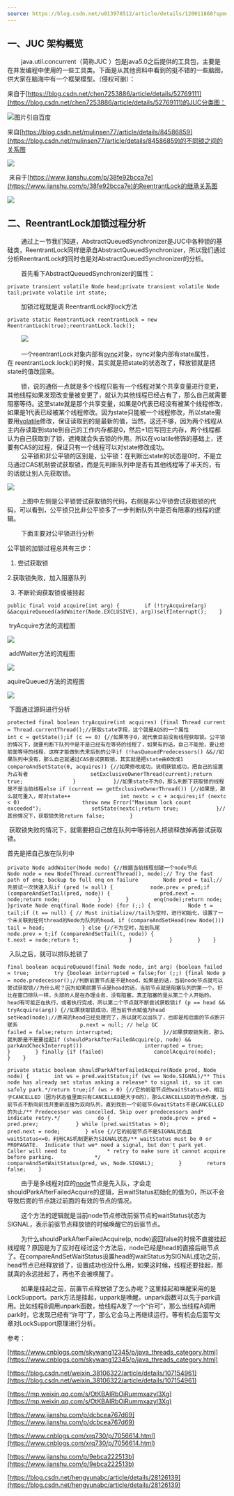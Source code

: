 ```yaml
---
source: https://blog.csdn.net/u013978512/article/details/120011860?spm=1001.2014.3001.5501
---
```

## 一、JUC 架构概览

        java.util.concurrent（简称JUC ）包是java5.0之后提供的工具包，主要是在并发编程中使用的一些工具类。下面是从其他资料中看到的挺不错的一些脑图，供大家在脑海中有一个框架模型。（侵权可删）：

来自于[https://blog.csdn.net/chen7253886/article/details/52769111](https://blog.csdn.net/chen7253886/article/details/52769111)的JUC分类图：

![图片引自百度](https://img-blog.csdn.net/20161009180852140)

来自[https://blog.csdn.net/mulinsen77/article/details/84586859](https://blog.csdn.net/mulinsen77/article/details/84586859)的不同锁之间的关系图

![](https://img-blog.csdnimg.cn/20181128162808800.png?x-oss-process=image/watermark,type_ZmFuZ3poZW5naGVpdGk,shadow_10,text_aHR0cHM6Ly9ibG9nLmNzZG4ubmV0L211bGluc2VuNzc=,size_16,color_FFFFFF,t_70)

 来自于[https://www.jianshu.com/p/38fe92bcca7e](https://www.jianshu.com/p/38fe92bcca7e)的ReentrantLock的继承关系图

![](https://img-blog.csdnimg.cn/img_convert/8004249ec61840c0b4028434ee991a48.png)

## 二、ReentrantLock加锁过程分析

        通过上一节我们知道，AbstractQueuedSynchronizer是JUC中各种锁的基础类，ReentrantLock同样继承自AbstractQueuedSynchronizer，所以我们通过分析ReentrantLock的同时也是对AbstractQueuedSynchronizer的分析。        

        首先看下AbstractQueuedSynchronizer的属性：

```
private transient volatile Node head;private transient volatile Node tail;private volatile int state;
```

        加锁过程就是调 ReentrantLock的lock方法

```
private static ReentrantLock reentrantLock = new ReentrantLock(true);reentrantLock.lock();
```

        ![](https://img-blog.csdnimg.cn/20210901223737385.png?x-oss-process=image/watermark,type_ZHJvaWRzYW5zZmFsbGJhY2s,shadow_50,text_Q1NETiBA5aKo6Imy5bGx5rC0,size_20,color_FFFFFF,t_70,g_se,x_16)

        一个reentrantLock对象内部有[sync](https://so.csdn.net/so/search?q=sync&spm=1001.2101.3001.7020)对象，sync对象内部有state属性，在 reentrantLock.lock()的时候，其实就是把state的状态改了，释放锁就是把state的值改回来。  

        锁，说的通俗一点就是多个线程只能有一个线程对某个共享变量进行变更，其他线程如果发现改变量被变更了，就认为其他线程已经占有了，那么自己就需要阻塞等待。这里state就是那个共享变量，如果是0代表已经没有被某个线程修改，如果是1代表已经被某个线程修改。因为state只能被一个线程修改，所以state需要用[volatile](https://so.csdn.net/so/search?q=volatile&spm=1001.2101.3001.7020)修改，保证读取到的是最新的值，当然，这还不够，因为两个线程从主内存读取到state到自己的工作内存都是0，然后+1后写回主内存，两个线程都认为自己获取到了锁，遮掩就会失去锁的作用。所以在volatile修饰的基础上，还要有CAS的过程，保证只有一个线程可以对state修改成功。  
        公平锁和非公平锁的区别是，公平锁：在判断出state的状态是0时，不是立马通过CAS机制尝试获取锁，而是先判断队列中是否有其他线程等了半天的，有的话就让别人先获取锁。

![](https://img-blog.csdnimg.cn/20210904182330412.png?x-oss-process=image/watermark,type_ZHJvaWRzYW5zZmFsbGJhY2s,shadow_50,text_Q1NETiBA5aKo6Imy5bGx5rC0,size_20,color_FFFFFF,t_70,g_se,x_16)

        上图中左侧是公平锁尝试获取锁的代码，右侧是非公平锁尝试获取锁的代码，可以看到，公平锁只比非公平锁多了一步判断队列中是否有阻塞的线程的逻辑。

        下面主要对公平锁进行分析 

公平锁的加锁过程总共有三步：

1. 尝试获取锁

2.获取锁失败，加入阻塞队列

3. 不断轮询获取锁或被挂起

```
public final void acquire(int arg) {        if (!tryAcquire(arg) &&acquireQueued(addWaiter(Node.EXCLUSIVE), arg))selfInterrupt();    }
```

 tryAcquire方法的流程图 

![](https://img-blog.csdnimg.cn/20210902222520263.png?x-oss-process=image/watermark,type_ZHJvaWRzYW5zZmFsbGJhY2s,shadow_50,text_Q1NETiBA5aKo6Imy5bGx5rC0,size_20,color_FFFFFF,t_70,g_se,x_16)

 addWaiter方法的流程图

![](https://img-blog.csdnimg.cn/20210902223050136.png?x-oss-process=image/watermark,type_ZHJvaWRzYW5zZmFsbGJhY2s,shadow_50,text_Q1NETiBA5aKo6Imy5bGx5rC0,size_20,color_FFFFFF,t_70,g_se,x_16)

aquireQueued方法的流程图

![](https://img-blog.csdnimg.cn/20210903072925524.png?x-oss-process=image/watermark,type_ZHJvaWRzYW5zZmFsbGJhY2s,shadow_50,text_Q1NETiBA5aKo6Imy5bGx5rC0,size_20,color_FFFFFF,t_70,g_se,x_16)

 下面通过源码进行分析

```
protected final boolean tryAcquire(int acquires) {final Thread current = Thread.currentThread();//获取state字段，这个就是AQS的一个属性            int c = getState();if (c == 0) {//如果等于0，就代表目前没有线程获取锁。公平锁的情况下，就要判断下队列中是不是已经有在等待的线程了，如果有的话，自己不能抢，要让给前面等待的线程，这样才能做到先来后到的公平if (!hasQueuedPredecessors() &&//如果队列中没有，那么自己就通过CAS尝试获取锁，其实就是把state由0改成1                    compareAndSetState(0, acquires)) {//如果修改成功，说明获锁成功，把自己的设置为占有者                    setExclusiveOwnerThread(current);return true;                }            }//如果state不为0，那么判断下获取锁的线程是不是当前线程else if (current == getExclusiveOwnerThread()) {//如果是，那么就可重入，即对state++                int nextc = c + acquires;if (nextc < 0)                    throw new Error("Maximum lock count exceeded");                setState(nextc);return true;            }//其他情况下，获取锁失败return false;        }
```

 获取锁失败的情况下，就需要把自己放在队列中等待别人把锁释放掉再尝试获取锁。

首先是把自己放在队列中

```
private Node addWaiter(Node mode) {//根据当前线程创建一个node节点        Node node = new Node(Thread.currentThread(), mode);// Try the fast path of enq; backup to full enq on failure        Node pred = tail;//先尝试一次快速入队if (pred != null) {            node.prev = pred;if (compareAndSetTail(pred, node)) {                pred.next = node;return node;            }        }        enq(node);return node;    }private Node enq(final Node node) {for (;;) {            Node t = tail;if (t == null) { // Must initialize//tail为空时，进行初始化，设置了一个未关联到任何thread的Node为队列的head。if (compareAndSetHead(new Node()))                    tail = head;            } else {//不为空时，加到队尾                node.prev = t;if (compareAndSetTail(t, node)) {                    t.next = node;return t;                }            }        }    }
```

 入队之后，就可以排队抢锁了

```
final boolean acquireQueued(final Node node, int arg) {boolean failed = true;        try {boolean interrupted = false;for (;;) {final Node p = node.predecessor();//判断前置节点是不是head，如果是的话，当前node节点就可以尝试获取锁//为什么呢？因为如果前置节点是head的话，当前节点就是阻塞队列的第一个。好比在窗口排队一样，头部的人是在办理业务，没有阻塞，真正阻塞的是从第二个人开始的。head有可能正在执行，或者执行完成，所以第二个节点就不断尝试获取锁if (p == head && tryAcquire(arg)) {//如果获取锁成功，把当前节点赋值为head                    setHead(node);//原来的head已经处理完了，所以就可以出队了，也即是和后面的节点断开联系                    p.next = null; // help GC                    failed = false;return interrupted;                }//如果获取锁失败，那么就判断是不是要挂起if (shouldParkAfterFailedAcquire(p, node) &&                    parkAndCheckInterrupt())                    interrupted = true;            }        } finally {if (failed)                cancelAcquire(node);        }    }
```

```
private static boolean shouldParkAfterFailedAcquire(Node pred, Node node) {        int ws = pred.waitStatus;if (ws == Node.SIGNAL)/** This node has already set status asking a release* to signal it, so it can safely park.*/return true;if (ws > 0) {//它的前驱节点的waitStatus>0，相当于CANCELLED（因为状态值里面只有CANCELLED是大于0的），那么CANCELLED的节点作废，当前节点不断向前找并重新连接为双向队列，直到找到一个前驱节点waitStats不是CANCELLED的为止/** Predecessor was cancelled. Skip over predecessors and* indicate retry.*/            do {                node.prev = pred = pred.prev;            } while (pred.waitStatus > 0);            pred.next = node;        } else {//它的前驱节点不是SIGNAL状态且waitStatus<=0，利用CAS机制更新为SIGNAL状态/** waitStatus must be 0 or PROPAGATE.  Indicate that we* need a signal, but don't park yet.  Caller will need to             * retry to make sure it cannot acquire before parking.             */            compareAndSetWaitStatus(pred, ws, Node.SIGNAL);        }        return false;    }
```

        由于是多线程对应的[node](https://so.csdn.net/so/search?q=node&spm=1001.2101.3001.7020)节点是先入队，才会走shouldParkAfterFailedAcquire的逻辑，且waitStatus初始化的值为0，所以不会导致后面的节点跳过前面的有效的节点的情况。

        这个方法的逻辑就是当前node节点修改前驱节点的waitStatus状态为SIGNAL，表示前驱节点释放锁的时候唤醒它的后驱节点。

        为什么shouldParkAfterFailedAcquire(p, node)返回false的时候不直接挂起线程呢？原因是为了应对在经过这个方法后，node已经是head的直接后继节点了。在compareAndSetWaitStatus设置head的waitStatus为SIGNAL成功之前，head节点已经释放锁了，设置成功也没什么用，如果这时候，线程还要挂起，那就真的永远挂起了，再也不会被唤醒了。

        如果是挂起之前，前置节点释放锁了怎么办呢？这里挂起和唤醒采用的是LockSupport。park方法是挂起，uppark是唤醒。unpark函数可以先于park调用。比如线程B调用unpark函数，给线程A发了一个“许可”，那么当线程A调用park时，它发现已经有“许可”了，那么它会马上再继续运行。等有机会后面写文章对LockSupport原理进行分析。

参考：

[https://www.cnblogs.com/skywang12345/p/java_threads_category.html](https://www.cnblogs.com/skywang12345/p/java_threads_category.html)

[https://blog.csdn.net/weixin_38106322/article/details/107154961](https://blog.csdn.net/weixin_38106322/article/details/107154961)

[https://mp.weixin.qq.com/s/OtKBAIRbOiRummxazyl3Xg](https://mp.weixin.qq.com/s/OtKBAIRbOiRummxazyl3Xg)

[https://www.jianshu.com/p/dcbcea767d69](https://www.jianshu.com/p/dcbcea767d69)

[https://www.cnblogs.com/xrq730/p/7056614.html](https://www.cnblogs.com/xrq730/p/7056614.html)

[https://www.jianshu.com/p/9ebca222513b](https://www.jianshu.com/p/9ebca222513b)

[https://blog.csdn.net/hengyunabc/article/details/28126139](https://blog.csdn.net/hengyunabc/article/details/28126139)
